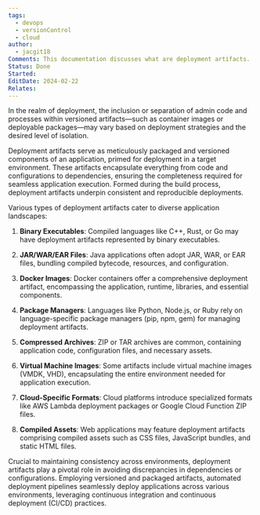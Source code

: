 ```yaml
---
tags:
  - devops
  - versionControl
  - cloud
author:
  - jacgit18
Comments: This documentation discusses what are deployment artifacts.
Status: Done
Started: 
EditDate: 2024-02-22
Relates:
---
```

In the realm of deployment, the inclusion or separation of admin code and processes within versioned artifacts—such as container images or deployable packages—may vary based on deployment strategies and the desired level of isolation.

Deployment artifacts serve as meticulously packaged and versioned components of an application, primed for deployment in a target environment. These artifacts encapsulate everything from code and configurations to dependencies, ensuring the completeness required for seamless application execution. Formed during the build process, deployment artifacts underpin consistent and reproducible deployments.

Various types of deployment artifacts cater to diverse application landscapes:

1. **Binary Executables**: Compiled languages like C++, Rust, or Go may have deployment artifacts represented by binary executables.

2. **JAR/WAR/EAR Files**: Java applications often adopt JAR, WAR, or EAR files, bundling compiled bytecode, resources, and configuration.

3. **Docker Images**: Docker containers offer a comprehensive deployment artifact, encompassing the application, runtime, libraries, and essential components.

4. **Package Managers**: Languages like Python, Node.js, or Ruby rely on language-specific package managers (pip, npm, gem) for managing deployment artifacts.

5. **Compressed Archives**: ZIP or TAR archives are common, containing application code, configuration files, and necessary assets.

6. **Virtual Machine Images**: Some artifacts include virtual machine images (VMDK, VHD), encapsulating the entire environment needed for application execution.

7. **Cloud-Specific Formats**: Cloud platforms introduce specialized formats like AWS Lambda deployment packages or Google Cloud Function ZIP files.

8. **Compiled Assets**: Web applications may feature deployment artifacts comprising compiled assets such as CSS files, JavaScript bundles, and static HTML files.

Crucial to maintaining consistency across environments, deployment artifacts play a pivotal role in avoiding discrepancies in dependencies or configurations. Employing versioned and packaged artifacts, automated deployment pipelines seamlessly deploy applications across various environments, leveraging continuous integration and continuous deployment (CI/CD) practices.